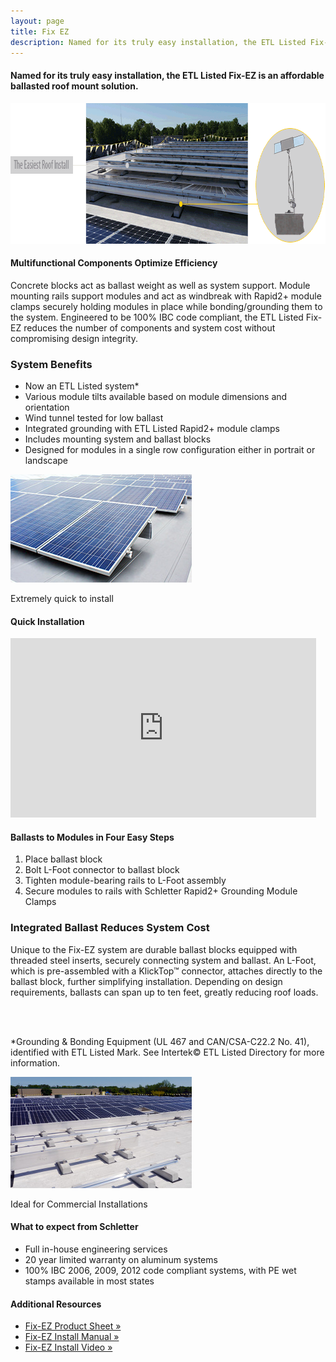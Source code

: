 ```yaml
---
layout: page
title: Fix EZ
description: Named for its truly easy installation, the ETL Listed Fix-EZ is an affordable ballasted roof mount solution.
---
```


<a class="fa fa-file-pdf-o pull-right" style="font-size:18px;color:red" target="_blank" href="support/Fix-EZ-Product-Sheet.pdf"></a>
<h4> Named for its truly easy installation, the ETL Listed Fix-EZ is an affordable ballasted roof mount solution. </h4>

<img src="images/roofmount/fix-ez-banner.png" width="835" height="225" class="center-block img-responsive" alt="Fix-EZ Ballasted Roof Mount" title="Fast to Install with a Competitive Price Point">

<h4 class="clear section">Multifunctional Components Optimize Efficiency</h4>
<section class="row">
<div class="col-md-8 col-sm-8 col-xs-12">
          <p>Concrete blocks act as ballast weight as well as system support. 
              Module mounting rails support modules and act as windbreak with Rapid2+ module clamps securely holding modules in place while bonding/grounding them to the system.
               Engineered to be 100% IBC code compliant, the ETL Listed Fix-EZ reduces the number of components and system cost without compromising design integrity.</p>
          <h3>System Benefits</h3>
          <ul>
         	<li>Now an ETL Listed system*</li>
            <li>Various module tilts available based on module dimensions and orientation</li>
            <li>Wind tunnel tested for low ballast</li>
            <li>Integrated grounding with ETL Listed Rapid2+ module clamps</li>
            <li>Includes mounting system and ballast blocks</li>
            <li>Designed for modules in a single row configuration either in portrait or landscape</li>
          </ul>       
 </div>
<div class="col-md-4 col-sm-4 col-xs-12">
    <img src="images/roofmount/fix-ez.jpg" width="290" height="173" class="img-responsive" alt="Fix-EZ Roof Mounting System" title="Fixed 7 or 15 degree tilt.">
    <p class="description">Extremely quick to install</p>
</div>
 </section>

<h4 class="section">Quick Installation</h4>
<section class="row">
<div class="col-md-6 col-sm-6">
     <div class="embed-responsive embed-responsive-16by9">
<iframe width="489" height="287" class="embed-responsive-item" src="https://www.youtube.com/embed/YJFN7sy4i_c?rel=0" frameborder="0" allowfullscreen=""></iframe>
</div>
</div>

<div class="col-md-6 col-sm-6 col-xs-12">
<h4>Ballasts to Modules in Four Easy Steps</h4>
<ol>
   <li>Place ballast block</li>
   <li>Bolt L-Foot connector to ballast block</li>
   <li>Tighten module-bearing rails to L-Foot assembly</li>
    <li>Secure modules to rails with Schletter Rapid2+ Grounding Module Clamps</li>
</ol>
</div>
</section>

<h3 class="section">Integrated Ballast Reduces System Cost</h3>
<section class="row">
<div class="col-md-8 col-sm-8 col-xs-12 left">
<p>Unique to the Fix-EZ system are durable ballast blocks
equipped with threaded steel inserts, securely connecting
system and ballast. An L-Foot, which is pre-assembled
with a KlickTop™ connector, attaches directly to the ballast
block, further simplifying installation. Depending on design
requirements, ballasts can span up to ten feet, greatly
reducing roof loads.</p><br><br>
<p>*Grounding &amp; Bonding Equipment (UL 467 and CAN/CSA-C22.2 No. 41), identified with ETL Listed Mark. See Intertek© ETL Listed Directory for more information.</p>
</div>
<div class="col-md-4 col-sm-4 col-xs-12">
 <img src="images/roofmount/fix-ez-ballast.jpg" width="290" height="178" class="img-responsive" alt="Fix-EZ Integrated Ballast" title="Integrated Ballast Blocks">
<p class="description">Ideal for Commercial Installations</p>
</div>
</section>

<div class="section"></div>

<section class="">
<div class="col-md-8 col-sm-8 col-xs-12 content-detail-list">
            <!--<img src="images/20-year-warranty.png" width="94" height="94"alt="Schletter Solar Mounting Systems: 20 Year Durability Warranty" title="Schletter's Guarantee" />-->
<h4>What to expect from Schletter</h4>
 <ul>
    <li>Full in-house engineering services </li>
    <li>20 year limited warranty on aluminum systems</li>
    <li>100% IBC 2006, 2009, 2012 code compliant systems, with
    PE wet stamps available in most states</li>
</ul>
</div>
<div class="col-md-4 col-sm-4 col-xs-12 content-detail-sidebar">
 <h4>Additional Resources</h4>
 <ul>
        <li><a href="support/Fix-EZ-Product-Sheet.pdf"           target="_blank" target="_blank" class="pdf-icon fa fa-file-pdf-o">Fix-EZ Product Sheet »</a></li>
        <li><a href="support/Fix-EZ-Installation-Manual.pdf"     target="_blank" target="_blank" class="pdf-icon fa fa-file-pdf-o">Fix-EZ Install Manual »</a></li>
        <!--<li><a href="support/Roof-Mount-System-Overview.pdf" target="_blank" target="_blank" class="pdf-icon fa fa-file-pdf-o">Roof Mount Overview »</a></li>-->
        <li><a href="http://www.youtube.com/watch?v=YJFN7sy4i_c" target="_blank" class="video-icon fa fa-file-movie-o"> Fix-EZ Install Video »</a></li>
</ul>
</div>
</section>